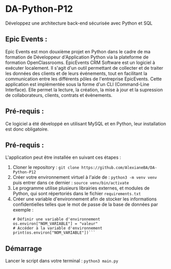 # DA-Python-P12

Développez une architecture back-end sécurisée avec Python et SQL



## Epic Events :

Epic Events est mon douxième projet en Python dans le cadre de ma formation de Développeur d'Application Python via la plateforme de formation OpenClassrooms.
EpicEvents CRM Software est un logiciel à exécuter localement. Il s'agit d'un outil permettant de collecter et de traiter les données des clients et de leurs événements, tout en facilitant la communication entre les différents pôles de l'entreprise EpicEvents. Cette application est implémentée sous la forme d'un CLI (Command-Line Interface). Elle permet la lecture, la création, la mise à jour et la supression de collaborateurs, clients, contrats et évènements.

## Pré-requis :

Ce logiciel a été développé en utilisant MySQL et en Python, leur installation est donc obligatoire.

## Pré-requis :

L'application peut être installée en suivant ces étapes :
1. Cloner le repository : ``` git clone https://github.com/AlexianeBA/DA-Python-P12 ```
2. Créer votre environnement virtuel à l'aide de : ``` python3 -m venv venv ``` puis entrer dans ce dernier : ``` source venv/bin/activate ```
3. Le programme utilise plusieurs librairies externes, et modules de Python, qui sont répertoriés dans le fichier ```requirements.txt```
4. Créer une variable d'environnement afin de stocker les informations confidentielles telles que le mot de passe de la base de données par exemple : 
    ```import os
    # Définir une variable d'environnement
    os.environ["NOM_VARIABLE"] = "valeur"
    # Accéder à la variable d'environnement
    print(os.environ["NOM_VARIABLE"])```

## Démarrage

Lancer le script dans votre terminal : ``` python3 main.py ```